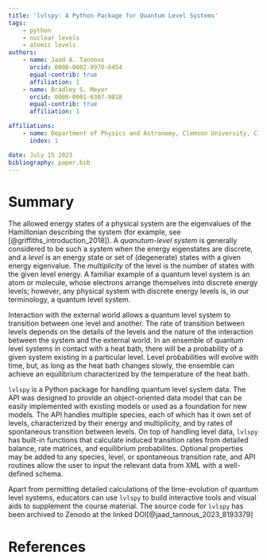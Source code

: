 ```yaml
---
title: 'lvlspy: A Python Package for Quantum Level Systems'
tags:
    - python
    - nuclear levels
    - atomic levels
authors:
    - name: Jaad A. Tannous
      orcid: 0000-0002-9970-6454
      equal-contrib: true
      affiliation: 1
    - name: Bradley S. Meyer
      orcid: 0000-0001-6307-9818
      equal-contrib: true
      affiliation: 1

affiliations:
    - name: Department of Physics and Astronomy, Clemson University, Clemson, SC, 29634
      index: 1

date: July 15 2023
bibliography: paper.bib
---
```


# Summary

The allowed energy states of a physical system are the eigenvalues of the Hamiltonian describing the system (for example, see [@griffiths_introduction_2018]).  A *quanutum-level system* is generally considered to be such a system when the energy eigenstates are discrete, and a *level* is an energy state or set of (degenerate) states with a given energy eigenvalue.  The *multiplicity* of the level is the number of states with the given level energy.  A familiar example of a quantum level system is an atom or molecule, whose electrons arrange themselves into discrete energy levels; however, any physical system with discrete energy levels is, in our terminology, a quantum level system.

Interaction with the external world allows a quantum level system to transition between one level and another.  The rate of transition between levels depends on the details of the levels and the nature of the interaction between the system and the external world.  In an ensemble of quantum level systems in contact with a heat bath, there will be a probability of a given system existing in a particular level.  Level probabilities will evolve with time, but, as long as the heat bath changes slowly, the ensemble can achieve an equilibrium characterized by the temperature of the heat bath.

``lvlspy`` is a Python package for handling quantum level system data. The API was designed to provide an object-oriented data model that can be easily implemented with existing models or used as a foundation for new models. The API handles multiple species, each of which has it own set of levels, characterized by their energy and multiplicity, and by rates of spontaneous transition between levels.  On top of handling level data, ``lvlspy`` has built-in functions that calculate induced transition rates from detailed balance, rate matrices, and equilibrium probabilites.  Optional properties may be added to any species, level, or spontaneous transition rate, and API routines allow the user to input the relevant data from XML with a well-defined schema.

Apart from permitting detailed calculations of the time-evolution of quantum level systems, educators can use ``lvlspy`` to build interactive tools and visual aids to supplement the course material. The source code for ``lvlspy`` has been archived to Zenodo at the linked DOI[@jaad_tannous_2023_8193379]

# References
